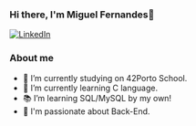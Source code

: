 ### Hi there, I'm Miguel Fernandes👋
<a href="https://www.linkedin.com/in/miguel-fernandes-615955142/" rel="nofollow"><img src="https://camo.githubusercontent.com/1598532a3542326fff0ea5e0481f39287c1a1a201b07b4fff95c5ecd6a30553e/68747470733a2f2f696d672e736869656c64732e696f2f62616467652f4c696e6b6564496e2d2532333030373742352e7376673f267374796c653d666c61742d737175617265266c6f676f3d6c696e6b6564696e266c6f676f436f6c6f723d7768697465" alt="LinkedIn" data-canonical-src="https://img.shields.io/badge/LinkedIn-%230077B5.svg?&amp;style=flat-square&amp;logo=linkedin&amp;logoColor=white" style="max-width: 100%;"></a>
### About me 

- 🔭 I’m currently studying on 42Porto School.
- 🌱 I’m currently learning C language.
- 📚 I’m learning SQL/MySQL by my own!
- 👾 I'm passionate about Back-End.
